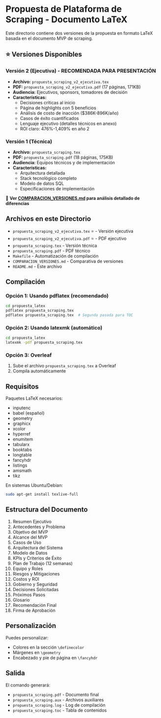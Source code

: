 # Propuesta de Plataforma de Scraping - Documento LaTeX

Este directorio contiene dos versiones de la propuesta en formato LaTeX basada en el documento MVP de scraping.

## ⭐ Versiones Disponibles

### Versión 2 (Ejecutiva) - **RECOMENDADA PARA PRESENTACIÓN**
- **Archivo:** `propuesta_scraping_v2_ejecutiva.tex`
- **PDF:** `propuesta_scraping_v2_ejecutiva.pdf` (17 páginas, 171KB)
- **Audiencia:** Ejecutivos, sponsors, tomadores de decisión
- **Características:**
  - Decisiones críticas al inicio
  - Página de highlights con 5 beneficios
  - Análisis de costo de inacción (\$386K-896K/año)
  - Casos de éxito cuantificados
  - Lenguaje ejecutivo (detalles técnicos en anexo)
  - ROI claro: 476%-1,409% en año 2

### Versión 1 (Técnica)
- **Archivo:** `propuesta_scraping.tex`
- **PDF:** `propuesta_scraping.pdf` (18 páginas, 175KB)
- **Audiencia:** Equipos técnicos y de implementación
- **Características:**
  - Arquitectura detallada
  - Stack tecnológico completo
  - Modelo de datos SQL
  - Especificaciones de implementación

📄 **Ver [COMPARACION_VERSIONES.md](COMPARACION_VERSIONES.md) para análisis detallado de diferencias**

## Archivos en este Directorio

- `propuesta_scraping_v2_ejecutiva.tex` ⭐ - Versión ejecutiva
- `propuesta_scraping_v2_ejecutiva.pdf` ⭐ - PDF ejecutivo
- `propuesta_scraping.tex` - Versión técnica
- `propuesta_scraping.pdf` - PDF técnico
- `Makefile` - Automatización de compilación
- `COMPARACION_VERSIONES.md` - Comparativa de versiones
- `README.md` - Este archivo

## Compilación

### Opción 1: Usando pdflatex (recomendado)

```bash
cd propuesta_latex
pdflatex propuesta_scraping.tex
pdflatex propuesta_scraping.tex  # Segunda pasada para TOC
```

### Opción 2: Usando latexmk (automático)

```bash
cd propuesta_latex
latexmk -pdf propuesta_scraping.tex
```

### Opción 3: Overleaf

1. Sube el archivo `propuesta_scraping.tex` a Overleaf
2. Compila automáticamente

## Requisitos

Paquetes LaTeX necesarios:
- inputenc
- babel (español)
- geometry
- graphicx
- xcolor
- hyperref
- enumitem
- tabularx
- booktabs
- longtable
- fancyhdr
- listings
- amsmath
- tikz

En sistemas Ubuntu/Debian:
```bash
sudo apt-get install texlive-full
```

## Estructura del Documento

1. Resumen Ejecutivo
2. Antecedentes y Problema
3. Objetivo del MVP
4. Alcance del MVP
5. Casos de Uso
6. Arquitectura del Sistema
7. Modelo de Datos
8. KPIs y Criterios de Éxito
9. Plan de Trabajo (12 semanas)
10. Equipo y Roles
11. Riesgos y Mitigaciones
12. Costos y ROI
13. Gobierno y Seguridad
14. Decisiones Solicitadas
15. Próximos Pasos
16. Glosario
17. Recomendación Final
18. Firma de Aprobación

## Personalización

Puedes personalizar:
- Colores en la sección `\definecolor`
- Márgenes en `\geometry`
- Encabezado y pie de página en `\fancyhdr`

## Salida

El comando generará:
- `propuesta_scraping.pdf` - Documento final
- `propuesta_scraping.aux` - Archivos auxiliares
- `propuesta_scraping.log` - Log de compilación
- `propuesta_scraping.toc` - Tabla de contenidos
